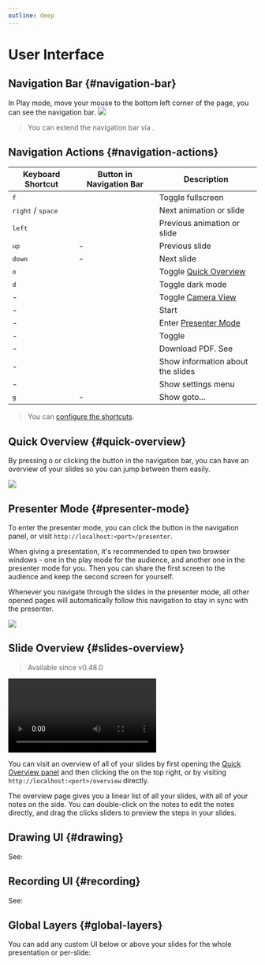 ```yaml
---
outline: deep
---
```


# User Interface

## Navigation Bar {#navigation-bar}

In Play mode, move your mouse to the bottom left corner of the page, you can see the navigation bar.
![](/screenshots/navbar.png)

> You can extend the navigation bar via <LinkInline link="features/global-layers" />.

## Navigation Actions {#navigation-actions}

| Keyboard Shortcut                   | Button in Navigation Bar                                                              | Description                                                     |
| ----------------------------------- | ------------------------------------------------------------------------------------- | --------------------------------------------------------------- |
| <kbd>f</kbd>                        | <carbon-maximize class="inline-icon-btn"/> <carbon-minimize class="inline-icon-btn"/> | Toggle fullscreen                                               |
| <kbd>right</kbd> / <kbd>space</kbd> | <carbon-arrow-right class="inline-icon-btn"/>                                         | Next animation or slide                                         |
| <kbd>left</kbd>                     | <carbon-arrow-left class="inline-icon-btn"/>                                          | Previous animation or slide                                     |
| <kbd>up</kbd>                       | -                                                                                     | Previous slide                                                  |
| <kbd>down</kbd>                     | -                                                                                     | Next slide                                                      |
| <kbd>o</kbd>                        | <carbon-apps class="inline-icon-btn"/>                                                | Toggle [Quick Overview](#quick-overview)                        |
| <kbd>d</kbd>                        | <carbon-sun class="inline-icon-btn"/> <carbon-moon class="inline-icon-btn"/>          | Toggle dark mode                                                |
| -                                   | <carbon-user-avatar class="inline-icon-btn"/>                                         | Toggle [Camera View](../features/recording#camera-view)         |
| -                                   | <carbon-video class="inline-icon-btn"/>                                               | Start <LinkInline link="features/recording" />                  |
| -                                   | <carbon-user-speaker class="inline-icon-btn"/>                                        | Enter [Presenter Mode](../guide/ui#presenter-mode)              |
| -                                   | <carbon-edit class="inline-icon-btn"/>                                                | Toggle <LinkInline link="features/side-editor" />               |
| -                                   | <carbon-download class="inline-icon-btn"/>                                            | Download PDF. See <LinkInline link="features/build-with-pdf" /> |
| -                                   | <carbon-information class="inline-icon-btn"/>                                         | Show information about the slides                               |
| -                                   | <carbon-settings-adjust class="inline-icon-btn"/>                                     | Show settings menu                                              |
| <kbd>g</kbd>                        | -                                                                                     | Show goto...                                                    |

> You can [configure the shortcuts](../custom/config-shortcuts).

## Quick Overview {#quick-overview}

By pressing <kbd>o</kbd> or clicking the <carbon-apps class="inline-icon-btn"/> button in the navigation bar, you can have an overview of your slides so you can jump between them easily.

![](/screenshots/slides-overview.png)

## Presenter Mode {#presenter-mode}

To enter the presenter mode, you can click the <carbon-user-speaker class="inline-icon-btn"/> button in the navigation panel, or visit `http://localhost:<port>/presenter`.

When giving a presentation, it's recommended to open two browser windows - one in the play mode for the audience, and another one in the presenter mode for you. Then you can share the first screen to the audience and keep the second screen for yourself.

Whenever you navigate through the slides in the presenter mode, all other opened pages will automatically follow this navigation to stay in sync with the presenter.

![](/screenshots/presenter-mode.png)

## Slide Overview {#slides-overview}

> Available since v0.48.0

<video src="https://github.com/slidevjs/slidev/assets/11247099/01bbf5b3-f916-4646-9ea4-cf269c0567cb"
controls rounded shadow></video>

You can visit an overview of all of your slides by first opening the [Quick Overview panel](#quick-overview) and then clicking the <carbon-list-boxes class="inline-icon-btn"/> on the top right, or by visiting `http://localhost:<port>/overview` directly.

The overview page gives you a linear list of all your slides, with all of your notes on the side. You can double-click on the notes to edit the notes directly, and drag the clicks sliders to preview the steps in your slides.

## Drawing UI {#drawing}

See:

<LinkCard link="features/drawing" />

## Recording UI {#recording}

See:

<LinkCard link="features/recording"/>

## Global Layers {#global-layers}

You can add any custom UI below or above your slides for the whole presentation or per-slide:

<LinkCard link="features/global-layers" />
